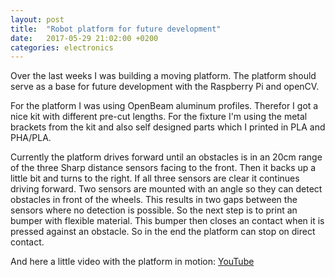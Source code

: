 ```yaml
---
layout: post
title:  "Robot platform for future development"
date:   2017-05-29 21:02:00 +0200
categories: electronics
---
```

Over the last weeks I was building a moving platform. The platform should serve as a base for future development with the Raspberry Pi and openCV.

For the platform I was using OpenBeam aluminum profiles. Therefor I got a nice kit with different pre-cut lengths. For the fixture I'm using the metal brackets from the kit and also self designed parts which I printed in PLA and PHA/PLA.

Currently the platform drives forward until an obstacles is in an 20cm range of the three Sharp distance sensors facing to the front. Then it backs up a little bit and turns to the right. If all three sensors are clear it continues driving forward. Two sensors are mounted with an angle so they can detect obstacles in front of the wheels. This results in two gaps between the sensors where no detection is possible. So the next step is to print an bumper with flexible material. This bumper then closes an contact when it is pressed against an obstacle. So in the end the platform can stop on direct contact.

And here a little video with the platform in motion: [YouTube][1]

[1]:  https://youtu.be/Lk9jld7Yk3Y
